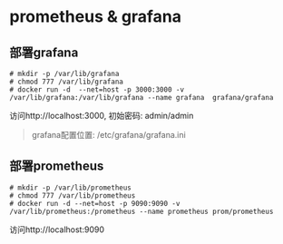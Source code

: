 # prometheus & grafana
## 部署grafana
```
# mkdir -p /var/lib/grafana
# chmod 777 /var/lib/grafana
# docker run -d  --net=host -p 3000:3000 -v /var/lib/grafana:/var/lib/grafana --name grafana  grafana/grafana
```

访问http://localhost:3000, 初始密码: admin/admin

> grafana配置位置: /etc/grafana/grafana.ini

## 部署prometheus
```
# mkdir -p /var/lib/prometheus
# chmod 777 /var/lib/prometheus
# docker run -d --net=host -p 9090:9090 -v /var/lib/prometheus:/prometheus --name prometheus prom/prometheus
```

访问http://localhost:9090